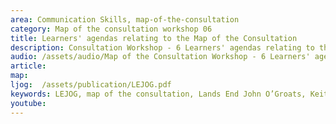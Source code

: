 ```yaml
---
area: Communication Skills, map-of-the-consultation
category: Map of the consultation workshop 06
title: Learners' agendas relating to the Map of the Consultation
description: Consultation Workshop - 6 Learners' agendas relating to the Map of the Consultation
audio: /assets/audio/Map of the Consultation Workshop - 6 Learners' agendas relating to the Map of the Consultation - MQ.mp3
article: 
map:
ljog:  /assets/publication/LEJOG.pdf
keywords: LEJOG, map of the consultation, Lands End John O’Groats, Keith Birrell, learners, needs
youtube: 
--- 
```

